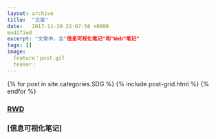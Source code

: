 ```yaml
---
layout: archive
title:  "文章"
date:   2017-11-30 22:07:50 +0800
modified
excerpt: "文章中，含"信息可视化笔记"和"Web"笔记"
tags: []
image:
  feature：post.gif
  teaser：
---
```

<div class="tiles">
{% for post in site.categories.SDG %}
  {% include post-grid.html %}
{% endfor %}
</div><!-- /.tiles 把所有categories 有 posts 的列出来-->

### [RWD](https://jamieyin.github.io/posts/rwd/web%E5%AD%A6%E4%B9%A0%E7%AC%94%E8%AE%B0/)
### [信息可视化笔记]